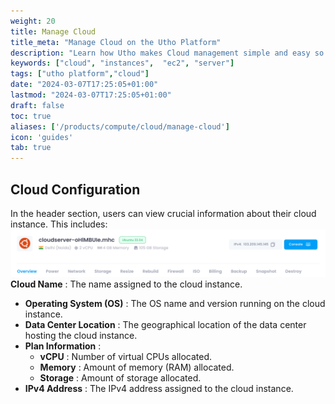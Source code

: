 ```yaml
---
weight: 20
title: Manage Cloud
title_meta: "Manage Cloud on the Utho Platform"
description: "Learn how Utho makes Cloud management simple and easy so you easily anticipate your cloud infrastructure costs"
keywords: ["cloud", "instances",  "ec2", "server"]
tags: ["utho platform","cloud"]
date: "2024-03-07T17:25:05+01:00"
lastmod: "2024-03-07T17:25:05+01:00"
draft: false
toc: true
aliases: ['/products/compute/cloud/manage-cloud']
icon: 'guides'
tab: true
---
```


## Cloud Configuration

In the header section, users can view crucial information about their cloud instance. This includes:![1718830576866](image/_index/1718830576866.png)**Cloud Name** : The name assigned to the cloud instance.

* **Operating System (OS)** : The OS name and version running on the cloud instance.
* **Data Center Location** : The geographical location of the data center hosting the cloud instance.
* **Plan Information** :
  * **vCPU** : Number of virtual CPUs allocated.
  * **Memory** : Amount of memory (RAM) allocated.
  * **Storage** : Amount of storage allocated.
* **IPv4 Address** : The IPv4 address assigned to the cloud instance.
